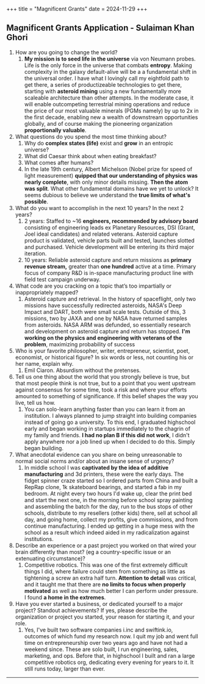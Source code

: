 +++
title = "Magnificent Grants"
date = 2024-11-29
+++

## Magnificent Grants Application - Sulaiman Khan Ghori

1. How are you going to change the world?
   1. **My mission is to seed life in the universe** via von Neumann probes. Life is the only force in the universe that combats **entropy**. Making complexity in the galaxy default-alive will be a a fundamental shift in the universal order. I have what I lovingly call my eightfold path to get there, a series of productizeable technologies to get there, starting with **asteroid mining** using a new fundamentally more scaleable architecture than other attempts. In the moderate case, it will enable outcompeting terrestrial mining operations and reduce the price of our most valuable minerals (PGMs namely) by up to 2x in the first decade, enabling new a wealth of downstream opportunities globally, and of course making the pioneering organization **proportionally valuable**.
2. What questions do you spend the most time thinking about?
   1. Why do **complex states (life)** exist and **grow** in an entropic universe?
   2. What did Caesar think about when eating breakfast?
   3. What comes after humans?
   4. In the late 19th century, Albert Michelson (Nobel prize for speed of light measurement) **quipped that our understanding of physics was nearly complete**, with only minor details missing. **Then the atom was split**. What other fundamental domains have we yet to unlock? It seems dubious to believe we understand the **true limits of what's possible**.
3. What do you want to accomplish in the next 10 years? In the next 2 years?
   1. 2 years: Staffed to ~16 **engineers, recommended by advisory board** consisting of engineering leads ex Planetary Resources, DSI (Grant, Joel ideal candidates) and related veterans. Asteroid capture product is validated, vehicle parts built and tested, launches slotted and purchased. Vehicle development will be entering its third major iteration.
   2. 10 years: Reliable asteroid capture and return missions as **primary revenue stream,** greater than **one hundred** active at a time. Primary focus of company R&D is in-space manufacturing product line with field test campaign underway.
4. What code are you cracking on a topic that’s too impartially or inappropriately mapped?
   1. Asteroid capture and retrieval. In the history of spaceflight, only two missions have successfully redirected asteroids, NASA's Deep Impact and DART, both were small scale tests. Outside of this, 3 missions, two by JAXA and one by NASA have returned samples from asteroids. NASA ARM was defunded, so essentially research and development on asteroid capture and return has stopped. **I'm working on the physics and engineering with veterans of the problem**, maximizing probability of success
5. Who is your favorite philosopher, writer, entrepreneur, scientist, poet, economist, or historical figure? In six words or less, not counting his or her name, explain why.
   1. Emil Ciaron. Absurdism without the pretenses.
6. Tell us one thing about the world that you strongly believe is true, but that most people think is not true, but to a point that you went upstream against consensus for some time, took a risk and where your efforts amounted to something of significance. If this belief shapes the way you live, tell us how.
   1. You can solo-learn anything faster than you can learn it from an institution. I always planned to jump straight into building companies instead of going go a university. To this end, I graduated highschool early and began working in startups immediately to the chagrin of my family and friends. **I had no plan B if this did not work**, I didn't apply anywhere nor a job lined up when I decided to do this. Simply began building.
7. What anecdotal evidence can you share on being unreasonable to normal social norms and/or about an insane sense of urgency?
   1. In middle school I was **captivated by the idea of additive manufacturing** and 3d printers, these were the early days. The fidget spinner craze started so I ordered parts from China and built a RepRap clone, 1k skateboard bearings, and started a fab in my bedroom. At night every two hours I'd wake up, clear the print bed and start the next one, in the morning before school spray painting and assembling the batch for the day, run to the bus stops of other schools, distribute to my resellers (other kids) there, sell at school all day, and going home, collect my profits, give commissions, and from continue manufacturing. I ended up getting in a huge mess with the school as a result which indeed aided in my radicalization against institutions.
8. Describe an experience or a past project you worked on that wired your brain differently than most? (eg a country-specific issue or an extenuating circumstance)?
   1. Competitive robotics. This was one of the first extremely difficult things I did, where failure could stem from something as little as tightening a screw an extra half turn. **Attention to detail** was critical, and it taught me that there are **no limits to focus when properly motivated** as well as how much better I can perform under pressure. I found **a home in the extremes**.
9. Have you ever started a business, or dedicated yourself to a major project? Standout achievements? If yes, please describe the organization or project you started, your reason for starting it, and your role.
   1. Yes, I've built two software companies i.inc and swiftink.io, outcomes of which fund my research now. I quit my job and went full time on entrepreneurship over two years ago and have not had a weekend since. These are solo built, I run engineering, sales, marketing, and ops. Before that, in highschool I built and ran a large competitive robotics org, dedicating every evening for years to it. It still runs today, larger than ever.

---
